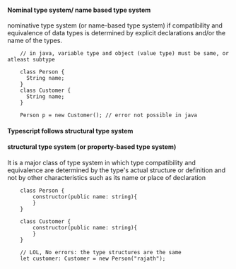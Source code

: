 #### Nominal type system/ name based type system

nominative type system (or name-based type system) 
if compatibility and equivalence of data types is determined by explicit declarations and/or the name of the types. 

        // in java, variable type and object (value type) must be same, or atleast subtype

        class Person {
          String name;
        }
        class Customer {
          String name;
        }

        Person p = new Customer(); // error not possible in java


#### Typescript follows structural type system

#### structural type system (or property-based type system) 

It is a major class of type system in which type compatibility and equivalence are determined by the type's actual structure or 
definition and not by other characteristics such as its name or place of declaration

        class Person {
            constructor(public name: string){
            }
        }
        
        class Customer {
            constructor(public name: string){
            }
        }

        // LOL, No errors: the type structures are the same
        let customer: Customer = new Person("rajath");
